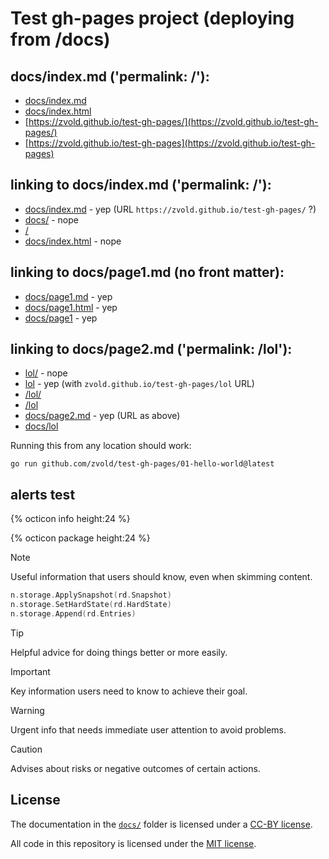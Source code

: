 # Test gh-pages project (deploying from /docs)

## docs/index.md ('permalink: /'):

- [docs/index.md](docs/index.md)
- [docs/index.html](docs/index.html)
- [https://zvold.github.io/test-gh-pages/](https://zvold.github.io/test-gh-pages/)
- [https://zvold.github.io/test-gh-pages](https://zvold.github.io/test-gh-pages)

## linking to docs/index.md ('permalink: /'):

- [docs/index.md](docs/index.md) - yep (URL `https://zvold.github.io/test-gh-pages/` ?)
- [docs/](docs/) - nope
- [/](/)
- [docs/index.html](docs/index.html) - nope

## linking to docs/page1.md (no front matter):

- [docs/page1.md](docs/page1.md) - yep
- [docs/page1.html](docs/page1.html) - yep
- [docs/page1](docs/page1) - yep

## linking to docs/page2.md ('permalink: /lol'):

- [lol/](lol/) - nope
- [lol](lol) - yep (with `zvold.github.io/test-gh-pages/lol` URL)
- [/lol/](/lol/)
- [/lol](lol)
- [docs/page2.md](docs/page2.md) - yep (URL as above)
- [docs/lol](docs/lol)

Running this from any location should work:

```
go run github.com/zvold/test-gh-pages/01-hello-world@latest 
```

## alerts test

{% octicon info height:24 %}

{% octicon package height:24 %}

> [!NOTE]
> Useful information that users should know, even when skimming content.
> ```go
> n.storage.ApplySnapshot(rd.Snapshot)
> n.storage.SetHardState(rd.HardState)
> n.storage.Append(rd.Entries)
> ```

> [!TIP]
> Helpful advice for doing things better or more easily.

> [!IMPORTANT]
> Key information users need to know to achieve their goal.

> [!WARNING]
> Urgent info that needs immediate user attention to avoid problems.

> [!CAUTION]
> Advises about risks or negative outcomes of certain actions.

## License

The documentation in the [`docs/`](docs) folder is licensed under a [CC-BY license](LICENSE).

All code in this repository is licensed under the [MIT license](LICENSE-CODE).
